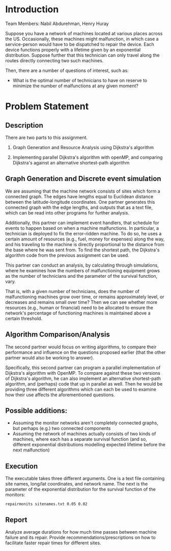 

# Introduction

Team Members: Nabil Abdurehman, Henry Huray

Suppose you have a network of machines located at various places across the US. Occasionally, these 
machines might malfunction, in which case a service-person would have to be dispatched 
to repair the device. Each device functions properly with a lifetime given by an exponential distribution.
Suppose further that this technician can only travel along the routes directly connecting two such machines. 

Then, there are a number of questions of interest, such as: 
* What is the optimal number of technicians to have on reserve to minimize the number of malfunctions at any given moment? 


# Problem Statement

## Description

There are two parts to this assignment. 

1. Graph Generation and Resource Analysis using Dijkstra's algorithm

2. Implementing parallel Dijkstra's algorithm with openMP, and comparing Dijkstra's against an alternative shortest-path algorithm


## Graph Generation and Discrete event simulation

We are assuming that the machine network consists of sites which form a connected graph. The edges have 
lengths equal to Euclidean distance between the latitude-longitude coordinates. One partner generates 
this connected graph with the edge lengths, and outputs that as a text file, which can be read into other 
programs for further analysis.

Additionally, this partner can implement event handlers, that schedule for events to happen based on 
when a machine malfunctions. In particular, a technician is deployed to fix the error-ridden machine. 
To do so, he uses a certain amount of resources (e.g., fuel, money for expenses) along the way, and his 
traveling to the machine is directly proportional to the distance from the base where he was sent from. To 
find the shortest path, the Dijkstra's algorithm code from the previous assignment can be used.

This partner can conduct an analysis, by calculating through simulations, where he examines how the numbers of 
malfunctioning equipment grows as the number of technicians and the parameter of the survival function, vary. 

That is, with a given number of technicians, does the number of malfunctioning machines grow over time, or remains 
approximately level, or decreases and remains small over time? Then we can see whether more resources (e.g., human or 
financial) need to be allocated to ensure the network's percentage of functioning machines is maintained above 
a certain threshold.


## Algorithm Comparison/Analysis

The second partner would focus on writing algorithms, to compare their performance and influence on 
the questions proposed earlier (that the other partner would also be working to answer). 

Specifically, this second partner can program a parallel implementation of Dijkstra's algorithm with OpenMP. 
To compare against these two versions of Dijkstra's algorithm, he can also implement an alternative shortest-path 
algorithm, and (perhaps) code that up in parallel as well. Then he would be providing three different algorithms 
which can each be used to examine how their use affects the aforementioned questions.
 

## Possible additions: 

* Assuming the monitor networks aren't completely connected graphs, but perhaps (e.g.) two connected components
* Assuming the network of machines actually consists of two kinds of machines, where each has a separate survival 
function (and so, different exponential distributions modelling expected lifetime before the next malfunction)


## Execution

The executable takes three different arguments. One is a text file containing site names, long/lat coordinates, 
and network name. The next is the parameter of the exponential distribution for the survival function of the monitors:

```
repairmonits sitenames.txt 0.05 0.02
```

## Report

Analyze average durations for how much time passes between machine failure and its repair. 
Provide recommendations/prescriptions on how to facilitate faster repair times for different sites.




